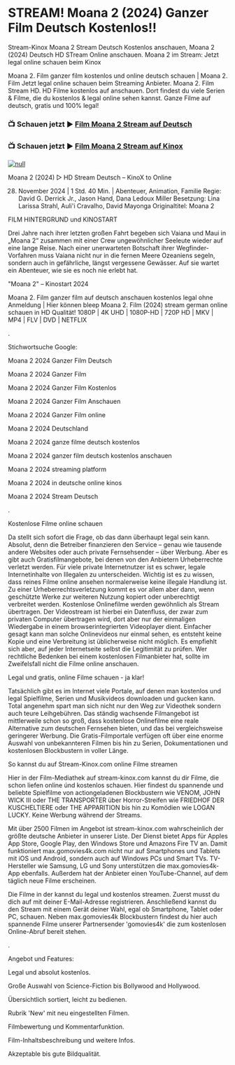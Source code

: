 # STREAM! Moana 2 (2024) Ganzer Film Deutsch Kostenlos!!

Stream-Kinox Moana 2 Stream Deutsch Kostenlos anschauen, Moana 2 (2024) Deutsch HD STream Online anschauen. Moana 2 im Stream: Jetzt legal online schauen beim Kinox

Moana 2. Film ganzer film kostenlos und online deutsch schauen | Moana 2. Film Jetzt legal online schauen beim Streaming Anbieter. Moana 2. Film Stream HD.
HD Filme kostenlos auf anschauen. Dort findest du viele Serien & Filme, die du kostenlos & legal online sehen kannst. Ganze Filme auf deutsch, gratis und 100% legal!


### 📺 Schauen jetzt ▶ [Film Moana 2 Stream auf Deutsch](https://t.co/DH42sD8r4j)

### 📺 Schauen jetzt ▶ [Film Moana 2 Stream auf Kinox](https://t.co/DH42sD8r4j)

[![null](https://static.wixstatic.com/media/855a25_043b5abeb4ae4d35ac003198e7fe56ed~mv2.gif)](https://t.co/DH42sD8r4j)

Moana 2 (2024) ▷ HD Stream Deutsch – KinoX to Online

28. November 2024 | 1 Std. 40 Min. | Abenteuer, Animation, Familie
Regie: David G. Derrick Jr., Jason Hand, Dana Ledoux Miller
Besetzung: Lina Larissa Strahl, Auli'i Cravalho, David Mayonga
Originaltitel: Moana 2

FILM HINTERGRUND und KINOSTART

Drei Jahre nach ihrer letzten großen Fahrt begeben sich Vaiana und Maui in „Moana 2“ zusammen mit einer Crew ungewöhnlicher Seeleute wieder auf eine lange Reise. Nach einer unerwarteten Botschaft ihrer Wegfinder-Vorfahren muss Vaiana nicht nur in die fernen Meere Ozeaniens segeln, sondern auch in gefährliche, längst vergessene Gewässer. Auf sie wartet ein Abenteuer, wie sie es noch nie erlebt hat.

"Moana 2" – Kinostart 2024

Moana 2. Film ganzer film auf deutsch anschauen kostenlos legal ohne Anmeldung | Hier können bleep Moana 2. Film (2024) stream german online schauen in HD Qualität! 1080P | 4K UHD | 1080P-HD | 720P HD | MKV | MP4 | FLV | DVD | NETFLIX

.

Stichwortsuche Google:

Moana 2 2024 Ganzer Film Deutsch

Moana 2 2024 Ganzer Film

Moana 2 2024 Ganzer Film Kostenlos 

Moana 2 2024 Ganzer Film Anschauen

Moana 2 2024 Ganzer Film online

Moana 2 2024 Deutschland

Moana 2 2024 ganze filme deutsch kostenlos

Moana 2 2024 ganzer film deutsch kostenlos anschauen

Moana 2 2024 streaming platform

Moana 2 2024 in deutsche online kinos 

Moana 2 2024 Stream Deutsch

.

Kostenlose Filme online schauen

Da stellt sich sofort die Frage, ob das dann überhaupt legal sein kann. Absolut, denn die Betreiber finanzieren den Service – genau wie tausende andere Websites oder auch private Fernsehsender – über Werbung. Aber es gibt auch Gratisfilmangebote, bei denen von den Anbietern Urheberrechte verletzt werden. Für viele private Internetnutzer ist es schwer, legale Internetinhalte von Illegalen zu unterscheiden. Wichtig ist es zu wissen, dass reines Filme online ansehen normalerweise keine illegale Handlung ist. Zu einer Urheberrechtsverletzung kommt es vor allem aber dann, wenn geschützte Werke zur weiteren Nutzung kopiert oder unberechtigt verbreitet werden. Kostenlose Onlinefilme werden gewöhnlich als Stream übertragen. Der Videostream ist hierbei ein Datenfluss, der zwar zum privaten Computer übertragen wird, dort aber nur der einmaligen Wiedergabe in einem browserintegrierten Videoplayer dient. Einfacher gesagt kann man solche Onlinevideos nur einmal sehen, es entsteht keine Kopie und eine Verbreitung ist üblicherweise nicht möglich. Es empfiehlt sich aber, auf jeder Internetseite selbst die Legitimität zu prüfen. Wer rechtliche Bedenken bei einem kostenlosen Filmanbieter hat, sollte im Zweifelsfall nicht die Filme online anschauen.

Legal und gratis, online Filme schauen - ja klar!

Tatsächlich gibt es im Internet viele Portale, auf denen man kostenlos und legal Spielfilme, Serien und Musikvideos downloaden und gucken kann. Total angenehm spart man sich nicht nur den Weg zur Videothek sondern auch teure Leihgebühren. Das ständig wachsende Filmangebot ist mittlerweile schon so groß, dass kostenlose Onlinefilme eine reale Alternative zum deutschen Fernsehen bieten, und das bei vergleichsweise geringerer Werbung. Die Gratis-Filmportale verfügen oft über eine enorme Auswahl von unbekannteren Filmen bis hin zu Serien, Dokumentationen und kostenlosen Blockbustern in voller Länge.

So kannst du auf Stream-Kinox.com online Filme streamen

Hier in der Film-Mediathek auf stream-kinox.com kannst du dir Filme, die schon liefen online únd kostenlos schauen. Hier findest du spannende und beliebte Spielfilme von actiongeladenen Blockbustern wie VENOM, JOHN WICK III oder THE TRANSPORTER über Horror-Streifen wie FRIEDHOF DER KUSCHELTIERE oder THE APPARITION bis hin zu Komödien wie LOGAN LUCKY. Keine Werbung während der Streams.

Mit über 2500 Filmen im Angebot ist stream-kinox.com wahrscheinlich der größte deutsche Anbieter in unserer Liste. Der Dienst bietet Apps für Apples App Store, Google Play, den Windows Store und Amazons Fire TV an. Damit funktioniert max.gomovies4k.com nicht nur auf Smartphones und Tablets mit iOS und Android, sondern auch auf Windows PCs und Smart TVs. TV-Hersteller wie Samsung, LG und Sony unterstützen die max.gomovies4k-App ebenfalls. Außerdem hat der Anbieter einen YouTube-Channel, auf dem täglich neue Filme erscheinen.

Die Filme in der kannst du legal und kostenlos streamen. Zuerst musst du dich auf mit deiner E-Mail-Adresse registrieren. Anschließend kannst du den Stream mit einem Gerät deiner Wahl, egal ob Smartphone, Tablet oder PC, schauen. Neben max.gomovies4k Blockbustern findest du hier auch spannende Filme unserer Partnersender 'gomovies4k' die zum kostenlosen Online-Abruf bereit stehen.

.

Angebot und Features:

Legal und absolut kostenlos.

Große Auswahl von Science-Fiction bis Bollywood and Hollywood.

Übersichtlich sortiert, leicht zu bedienen.

Rubrik 'New' mit neu eingestellten Filmen.

Filmbewertung und Kommentarfunktion.

Film-Inhaltsbeschreibung und weitere Infos.

Akzeptable bis gute Bildqualität.
